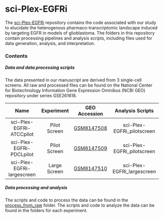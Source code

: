 # sci-Plex-EGFRi

The [sci-Plex-EGFRi](https://www.biorxiv.org/content/10.1101/2024.04.08.587960v2) repository contains the code associated with our study to elucidate the heterogenous pharmaco-transcriptomic landscape induced by targeting EGFR in models of glioblastoma. The folders in this repository contain processing pipelines and analysis scripts, including files used for data generation, analysis, and interpretation.

### Contents

##### Data and data processing scripts
The data presented in our manuscript are derived from 3 single-cell screens. All raw and processed files can be found on the National Center for Biotechnology Information Gene Expression Ominibus (NCBI GEO) repository under series GSE261618.

| Name        | Experiment           |GEO Accession  | Analysis Scripts |
| :-------------: |:-----------:| :----:| :---:|
| sci-Plex-EGFRi-ATCCpilot      | Pilot Screen | [GSM8147508](https://www.ncbi.nlm.nih.gov/geo/query/acc.cgi?acc=GSM8147508)| sci-Plex-EGFRi_pilotscreen|
| sci-Plex-EGFRi-PDCLpilot| Pilot Screen      |  [GSM8147509](https://www.ncbi.nlm.nih.gov/geo/query/acc.cgi?acc=GSM8147509) | sci-Plex-EGFRi_pilotscreen|
| sci-Plex-EGFRi-largescreen | Large Screen      | [GSM8147510](https://www.ncbi.nlm.nih.gov/geo/query/acc.cgi?acc=GSM8147510) | sci-Plex-EGFRi_largescreen |

##### Data processing and analysis
The scripts and code to process the data can be found in the [process\_from_raw](https://github.com/mcfaline-figueroa-lab/sci-Plex-EGFRi/tree/main/process_from_raw) folder. The scripts and code to analyze the data can be found in the folders for each experiment.
